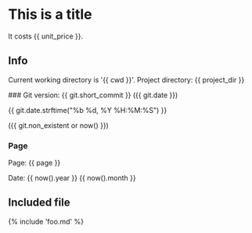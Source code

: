 # This is a title

It costs {{ unit_price }}.

## Info
Current working directory is '{{ cwd }}'.
Project directory: {{ project_dir }}

### Git version:
{{ git.short_commit }} ({{ git.date }})

{{ git.date.strftime("%b %d, %Y %H:%M:%S") }}


({{ git.non_existent or now() }})

### Page
Page: {{ page }}

Date: {{ now().year }} {{ now().month }}



## Included file

{% include 'foo.md' %}
